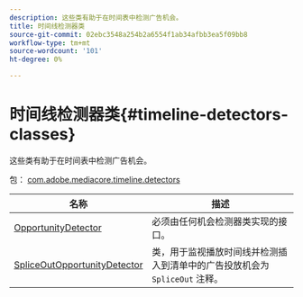 ```yaml
---
description: 这些类有助于在时间表中检测广告机会。
title: 时间线检测器类
source-git-commit: 02ebc3548a254b2a6554f1ab34afbb3ea5f09bb8
workflow-type: tm+mt
source-wordcount: '101'
ht-degree: 0%

---
```


# 时间线检测器类{#timeline-detectors-classes}

这些类有助于在时间表中检测广告机会。

包： [com.adobe.mediacore.timeline.detectors](https://help.adobe.com/en_US/primetime/api/psdk/asdoc-dhls_1.4/com/adobe/mediacore/timeline/detectors/package-detail.html)

| 名称 | 描述 |
|---|---|
| [OpportunityDetector](https://help.adobe.com/en_US/primetime/api/psdk/asdoc-dhls_1.4/com/adobe/mediacore/timeline/detectors/OpportunityDetector.html) | 必须由任何机会检测器类实现的接口。 |
| [SpliceOutOpportunityDetector](https://help.adobe.com/en_US/primetime/api/psdk/asdoc-dhls_1.4/com/adobe/mediacore/timeline/detectors/SpliceOutOpportunityDetector.html) | 类，用于监视播放时间线并检测插入到清单中的广告投放机会为 `SpliceOut` 注释。 |

